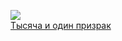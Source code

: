 ![](/books/sf_horror/Александр%20Дюма/Тысяча%20и%20один%20призрак.jpg)  
[Тысяча и один призрак](/books/sf_horror/Александр%20Дюма/Тысяча%20и%20один%20призрак)